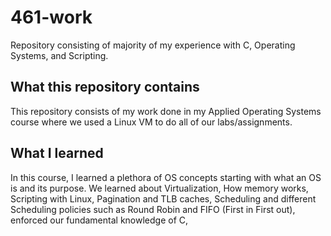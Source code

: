 # 461-work
Repository consisting of majority of my experience with C, Operating Systems, and Scripting.

## What this repository contains
This repository consists of my work done in my Applied Operating Systems course where we used a Linux VM to do all of our labs/assignments.

## What I learned
In this course, I learned a plethora of OS concepts starting with what an OS is and its purpose. We learned about Virtualization, How memory works, Scripting with Linux, Pagination and TLB caches, Scheduling and different Scheduling policies such as Round Robin and FIFO (First in First out), enforced our fundamental knowledge of C,
